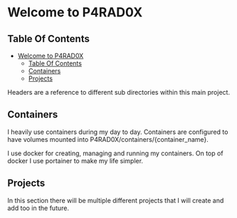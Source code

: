 # Welcome to P4RAD0X

## Table Of Contents

- [Welcome to P4RAD0X](#welcome-to-p4rad0x)
  - [Table Of Contents](#table-of-contents)
  - [Containers](#containers)
  - [Projects](#projects)

Headers are a reference to different sub directories within this main project.

## Containers

I heavily use containers during my day to day.
Containers are configured to have volumes mounted into P4RAD0X/containers/{container_name}.

I use docker for creating, managing and running my containers.
On top of docker I use portainer to make my life simpler.

## Projects

In this section there will be multiple different projects that I will create and add too in the future.
